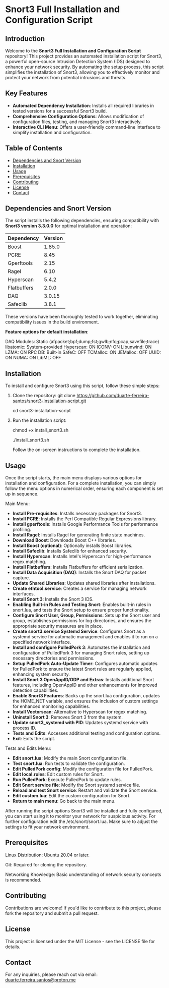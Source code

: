 # Snort3 Full Installation and Configuration Script

## Introduction

Welcome to the **Snort3 Full Installation and Configuration Script** repository! This project provides an automated installation script for Snort3, a powerful open-source Intrusion Detection System (IDS) designed to enhance your network security. By automating the setup process, this script simplifies the installation of Snort3, allowing you to effectively monitor and protect your network from potential intrusions and threats.

## Key Features

- **Automated Dependency Installation**: Installs all required libraries in tested versions for a successful Snort3 build.
- **Comprehensive Configuration Options**: Allows modification of configuration files, testing, and managing Snort3 interactively.
- **Interactive CLI Menu**: Offers a user-friendly command-line interface to simplify installation and configuration.

## Table of Contents

- [Dependencies and Snort Version](#dependencies-and-snort-version)
- [Installation](#installation)
- [Usage](#usage)
- [Prerequisites](#prerequisites)
- [Contributing](#contributing)
- [License](#license)
- [Contact](#contact)

## Dependencies and Snort Version

The script installs the following dependencies, ensuring compatibility with **Snort3 version 3.3.0.0** for optimal installation and operation:

| Dependency     | Version  |
|----------------|----------|
| Boost          | 1.85.0   |
| PCRE           | 8.45     |
| Gperftools     | 2.15     |
| Ragel          | 6.10     |
| Hyperscan      | 5.4.2    |
| Flatbuffers    | 2.0.0    |
| DAQ            | 3.0.15   |
| Safeclib       | 3.8.1    |

These versions have been thoroughly tested to work together, eliminating compatibility issues in the build environment.

**Feature options for default installation**:

DAQ Modules: Static (afpacket;bpf;dump;fst;gwlb;nfq;pcap;savefile;trace)
libatomic: System-provided
Hyperscan:      ON
ICONV:          ON
Libunwind:      ON
LZMA:           ON
RPC DB:         Built-in
SafeC:          OFF
TCMalloc:       ON
JEMalloc:       OFF
UUID:           ON
NUMA:           ON
LibML:          OFF


## Installation

To install and configure Snort3 using this script, follow these simple steps:

1. Clone the repository:
   git clone https://github.com/duarte-ferreira-santos/snort3-installation-script.git

   cd snort3-installation-script

2. Run the installation script:

    chmod +x install_snort3.sh

    ./install_snort3.sh

    Follow the on-screen instructions to complete the installation.

## Usage

Once the script starts, the main menu displays various options for installation and configuration. For a complete installation, you can simply follow the menu options in numerical order, ensuring each component is set up in sequence.

Main Menu:

- **Install Pre-requisites**: Installs necessary packages for Snort3.
- **Install PCRE**: Installs the Perl Compatible Regular Expressions library.
- **Install gperftools**: Installs Google Performance Tools for performance profiling.
- **Install Ragel**: Installs Ragel for generating finite state machines.
- **Download Boost**: Downloads Boost C++ libraries.
- **Install Boost (optional)**: Optionally installs Boost libraries. 
- **Install Safeclib**: Installs Safeclib for enhanced security.
- **Install Hyperscan**: Installs Intel's Hyperscan for high-performance regex matching.
- **Install Flatbuffers**: Installs Flatbuffers for efficient serialization.
- **Install Data Acquisition (DAQ)**: Installs the Snort DAQ for packet capture.
- **Update Shared Libraries**: Updates shared libraries after installations.
- **Create ethtool.service**: Creates a service for managing network interfaces.
- **Install Snort 3**: Installs the Snort 3 IDS.
- **Enabling Built-in Rules and Testing Snort**: Enables built-in rules in snort.lua, and tests the Snort setup to ensure proper functionality.
- **Configure Snort User, Group, Permissions**: Sets up the Snort user and group, establishes permissions for log directories, and ensures the appropriate security measures are in place.
- **Create snort3.service Systemd Service**: Configures Snort as a systemd service for automatic management and enables it to run on a specified network interface.
- **Install and configure PulledPork 3**: Automates the installation and configuration of PulledPork 3 for managing Snort rules, setting up necessary directories and permissions.
- **Setup PulledPork Auto-Update Timer**: Configures automatic updates for PulledPork to ensure the latest Snort rules are regularly applied, enhancing system security.
- **Install Snort 3 OpenAppID/ODP and Extras**: Installs additional Snort features, including OpenAppID and other enhancements for improved detection capabilities.
- **Enable Snort3 Features**: Backs up the snort.lua configuration, updates the HOME_NET variable, and ensures the inclusion of custom settings for enhanced monitoring capabilities.
- **Install Vectorscan**: Alternative to Hyperscan for regex matching.
- **Uninstall Snort 3**: Removes Snort 3 from the system.
- **Update snort3_systemd with PID**: Updates systemd service with process ID.
- **Tests and Edits**: Accesses additional testing and configuration options.
- **Exit**: Exits the script.

Tests and Edits Menu:

- **Edit snort.lua**: Modify the main Snort configuration file.
- **Test snort.lua**: Run tests to validate the configuration.
- **Edit PulledPork config**: Modify the configuration file for PulledPork.
- **Edit local.rules**: Edit custom rules for Snort.
- **Run PulledPork**: Execute PulledPork to update rules.
- **Edit Snort service file**: Modify the Snort systemd service file.
- **Reload and test Snort service**: Restart and validate the Snort service.
- **Edit custom.lua**: Edit the custom configuration for Snort.
- **Return to main menu**: Go back to the main menu.

After running the script options Snort3 will be installed and fully configured, you can start using it to monitor your network for suspicious activity. For further configuration edit the /etc/snort/snort.lua. Make sure to adjust the settings to fit your network environment.

## Prerequisites

Linux Distribution: Ubuntu 20.04 or later.

Git: Required for cloning the repository.

Networking Knowledge: Basic understanding of network security concepts is recommended.

## Contributing

Contributions are welcome! If you'd like to contribute to this project, please fork the repository and submit a pull request.

## License

This project is licensed under the MIT License - see the LICENSE file for details.

## Contact

For any inquiries, please reach out via email: duarte.ferreira.santos@proton.me
